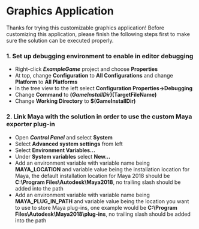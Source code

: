 # Graphics Application
Thanks for trying this customizable graphics application! Before customizing this application, please finish the following steps first to make sure the solution can be executed properly.
### 1. Set up debugging environment to enable in editor debugging
  - Right-click ***ExampleGame*** project and choose **Properties**
  - At top, change **Configuration** to **All Configurations** and change **Platform** to **All Platforms**
  - In the tree view to the left select **Configuration Properties->Debugging**
  - Change **Command** to **$(GameInstallDir)$(TargetFileName)**
  - Change **Working Directory** to **$(GameInstallDir)**

### 2. Link Maya with the solution in order to use the custom Maya exporter plug-in
  - Open ***Control Panel*** and select **System**
  - Select **Advanced system settings** from left
  - Select **Environment Variables...**
  - Under **System variables** select **New...**
  - Add an environment variable with variable name being **MAYA_LOCATION** and variable value being the installation location for Maya, the default installation location for Maya 2018 should be **C:\Program Files\Autodesk\Maya2018**, no trailing slash should be added into the path
  - Add an environment variable with variable name being **MAYA_PLUG_IN_PATH** and variable value being the location you want to use to store Maya plug-ins, one example would be **C:\Program Files\Autodesk\Maya2018\plug-ins**, no trailing slash should be added into the path